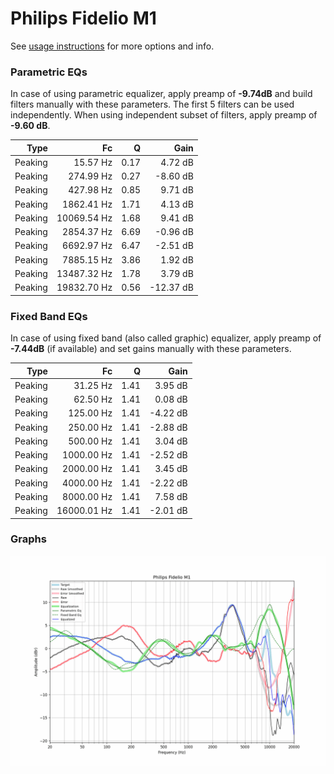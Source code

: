 # Philips Fidelio M1
See [usage instructions](https://github.com/jaakkopasanen/AutoEq#usage) for more options and info.

### Parametric EQs
In case of using parametric equalizer, apply preamp of **-9.74dB** and build filters manually
with these parameters. The first 5 filters can be used independently.
When using independent subset of filters, apply preamp of **-9.60 dB**.

| Type    | Fc          |    Q | Gain      |
|--------:|------------:|-----:|----------:|
| Peaking | 15.57 Hz    | 0.17 | 4.72 dB   |
| Peaking | 274.99 Hz   | 0.27 | -8.60 dB  |
| Peaking | 427.98 Hz   | 0.85 | 9.71 dB   |
| Peaking | 1862.41 Hz  | 1.71 | 4.13 dB   |
| Peaking | 10069.54 Hz | 1.68 | 9.41 dB   |
| Peaking | 2854.37 Hz  | 6.69 | -0.96 dB  |
| Peaking | 6692.97 Hz  | 6.47 | -2.51 dB  |
| Peaking | 7885.15 Hz  | 3.86 | 1.92 dB   |
| Peaking | 13487.32 Hz | 1.78 | 3.79 dB   |
| Peaking | 19832.70 Hz | 0.56 | -12.37 dB |

### Fixed Band EQs
In case of using fixed band (also called graphic) equalizer, apply preamp of **-7.44dB**
(if available) and set gains manually with these parameters.

| Type    | Fc          |    Q | Gain     |
|--------:|------------:|-----:|---------:|
| Peaking | 31.25 Hz    | 1.41 | 3.95 dB  |
| Peaking | 62.50 Hz    | 1.41 | 0.08 dB  |
| Peaking | 125.00 Hz   | 1.41 | -4.22 dB |
| Peaking | 250.00 Hz   | 1.41 | -2.88 dB |
| Peaking | 500.00 Hz   | 1.41 | 3.04 dB  |
| Peaking | 1000.00 Hz  | 1.41 | -2.52 dB |
| Peaking | 2000.00 Hz  | 1.41 | 3.45 dB  |
| Peaking | 4000.00 Hz  | 1.41 | -2.22 dB |
| Peaking | 8000.00 Hz  | 1.41 | 7.58 dB  |
| Peaking | 16000.01 Hz | 1.41 | -2.01 dB |

### Graphs
![](./Philips%20Fidelio%20M1.png)